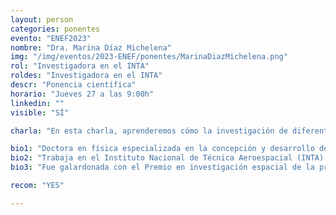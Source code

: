 ```yaml
---
layout: person
categories: ponentes
evento: "ENEF2023"
nombre: "Dra. Marina Díaz Michelena"
img: "/img/eventos/2023-ENEF/ponentes/MarinaDiazMichelena.png"
rol: "Investigadora en el INTA"
roldes: "Investigadora en el INTA"
descr: "Ponencia científica"
horario: "Jueves 27 a las 9:00h"
linkedin: ""
visible: "SÍ"

charla: "En esta charla, aprenderemos cómo la investigación de diferentes procesos geológicos en la Tierra nos puede ayudar a desarrollar la magnetometría para la exploración espacial."

bio1: "Doctora en física especializada en la concepción y desarrollo de dispositivos magnetométricos para aplicaciones espaciales así como en técnicas de magnetometría avanzada para la caracterización de la firma magnética de estructuras geológicas consideradas análogos terrestres de Marte y la Luna."
bio2: "Trabaja en el Instituto Nacional de Técnica Aeroespacial (INTA) donde dirige el Laboratorio de Magnetismo Espacial. Ha trabajado en distintas misiones espaciales como ROSETTA y OPTOS y actualmente en la gran misión europea en colaboración con Rusia a Marte, Exomars 2020, donde lidera el instrumento AMR para la caracterización del entorno magnético de la superficie del Planeta Rojo. Asimismo, ha diseñado y construido una instalación para la caracterización de la firma magnética de equipos espaciales, que es única en España y singular en el mundo, donde se han ensayado subsistemas de las misiones Juice, Solar Orbiter y SENTINEL, entre otros."
bio3: "Fue galardonada con el Premio en investigación espacial de la primera edición de los Premios Muy Jóvenes Científicas."

recom: "YES"

---
```

